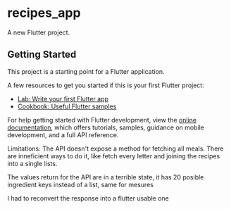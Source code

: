 # recipes_app

A new Flutter project.

## Getting Started

This project is a starting point for a Flutter application.

A few resources to get you started if this is your first Flutter project:

- [Lab: Write your first Flutter app](https://docs.flutter.dev/get-started/codelab)
- [Cookbook: Useful Flutter samples](https://docs.flutter.dev/cookbook)

For help getting started with Flutter development, view the
[online documentation](https://docs.flutter.dev/), which offers tutorials,
samples, guidance on mobile development, and a full API reference.


Limitations:
The API doesn't expose a method for fetching all meals. There are inneficient ways to do it, like fetch every letter and joining the recipes into a single lists.

The values return for the API are in a terrible state, it has 20 posible ingredient keys instead of a list, same for mesures

I had to reconvert the response into a flutter usable one